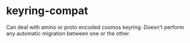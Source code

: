 # keyring-compat

Can deal with amino or proto encoded cosmos keyring. Doesn't perform any
automatic migration between one or the other.
